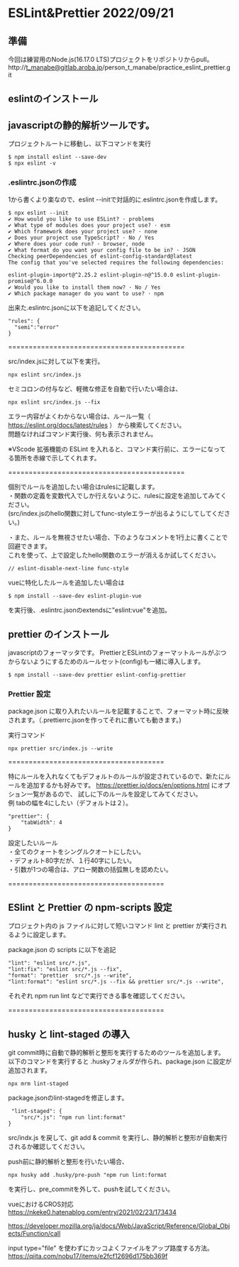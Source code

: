 # ESLint&Prettier 2022/09/21

## 準備
今回は練習用のNode.js(16.17.0 LTS)プロジェクトをリポジトリからpull。
http://t_manabe@gitlab.aroba.jp/person_t_manabe/practice_eslint_prettier.git


## eslintのインストール
javascriptの静的解析ツールです。
----------------------------------------
プロジェクトルートに移動し、以下コマンドを実行

```
$ npm install eslint --save-dev
$ npx eslint -v
```

### .eslintrc.jsonの作成
1から書くより楽なので、eslint --initで対話的に.eslintrc.jsonを作成します。
```
$ npx eslint --init
✔ How would you like to use ESLint? · problems
✔ What type of modules does your project use? · esm
✔ Which framework does your project use? · none
✔ Does your project use TypeScript? · No / Yes
✔ Where does your code run? · browser, node
✔ What format do you want your config file to be in? · JSON
Checking peerDependencies of eslint-config-standard@latest
The config that you've selected requires the following dependencies:

eslint-plugin-import@^2.25.2 eslint-plugin-n@^15.0.0 eslint-plugin-promise@^6.0.0
✔ Would you like to install them now? · No / Yes
✔ Which package manager do you want to use? · npm
```

出来た.eslintrc.jsonに以下を追記してください。
```
"rules": {
  "semi":"error"
}
```
===========================================

src/index.jsに対して以下を実行。
```
npx eslint src/index.js
```
セミコロンの付与など、軽微な修正を自動で行いたい場合は、
```
npx eslint src/index.js --fix
```

エラー内容がよくわからない場合は、ルール一覧（ https://eslint.org/docs/latest/rules ）
から検索してください。
<br>問題なければコマンド実行後、何も表示されません。

※VScode 拡張機能の ESLint を入れると、コマンド実行前に、エラーになってる箇所を赤線で示してくれます。

===========================================

個別でルールを追加したい場合はrulesに記載します。<br>
・関数の定義を変数代入でしか行えないように、rulesに設定を追加してみてください。<br>(src/index.jsのhello関数に対してfunc-styleエラーが出るようにしてしてください。)

・また、ルールを無視させたい場合、下のようなコメントを1行上に書くことで回避できます。 <br>これを使って、上で設定したhello関数のエラーが消えるか試してください。
```
// eslint-disable-next-line func-style
```


vueに特化したルールを追加したい場合は
```
$ npm install --save-dev eslint-plugin-vue
```
を実行後、.eslintrc.jsonのextendsに"eslint:vue"を追加。
## prettier のインストール
javascriptのフォーマッタです。
PrettierとESLintのフォーマットルールがぶつからないようにするためのルールセット(config)も一緒に導入します。

```
$ npm install --save-dev prettier eslint-config-prettier
```

### Prettier 設定

package.json に取り入れたいルールを記載することで、フォーマット時に反映されます。（.prettierrc.jsonを作ってそれに書いても動きます。)

実行コマンド
```
npx prettier src/index.js --write
```
======================================

特にルールを入れなくてもデフォルトのルールが設定されているので、新たにルールを追加するかも好みです。
https://prettier.io/docs/en/options.html にオプション一覧があるので、 試しに下のルールを設定してみてください。<br>
例 tabの幅を4にしたい（デフォルトは２）。
```
"prettier": {
	"tabWidth": 4
}
```


設定したいルール
<br>・全てのクォートをシングルクオートにしたい。
<br>・デフォルト80字だが、１行40字にしたい。
<br>・引数が1つの場合は、アロー関数の括弧無しを認めたい。

======================================

## ESlint と Prettier の npm-scripts 設定

プロジェクト内の js ファイルに対して短いコマンド lint と prettier が実行されるように設定します。

package.json の scripts に以下を追記

```
"lint": "eslint src/*.js",
"lint:fix": "eslint src/*.js --fix",
"format": "prettier  src/*.js --write",
"lint:format": "eslint src/*.js --fix && prettier src/*.js --write",
```

それぞれ npm run lint などで実行できる事を確認してください。

======================================

## husky と lint-staged の導入
git commit時に自動で静的解析と整形を実行するためのツールを追加します。
以下のコマンドを実行すると .huskyフォルダが作られ、package.json に設定が追加されます。

```
npx mrm lint-staged
```

package.jsonのlint-stagedを修正します。
```
 "lint-staged": {
	"src/*.js": "npm run lint:format"
}
```
src/indx.js を戻して、git add & commit を実行し、静的解析と整形が自動実行されるか確認してください。

push前に静的解析と整形を行いたい場合、
```
npx husky add .husky/pre-push "npm run lint:format
```
を実行し、pre_commitを外して、pushを試してください。

vueにおけるCROS対応
https://nkeke0.hatenablog.com/entry/2021/02/23/173434


https://developer.mozilla.org/ja/docs/Web/JavaScript/Reference/Global_Objects/Function/call

input type="file" を使わずにカッコよくファイルをアップ路度する方法。
https://qiita.com/nobu17/items/e2fcf12696d175bb369f